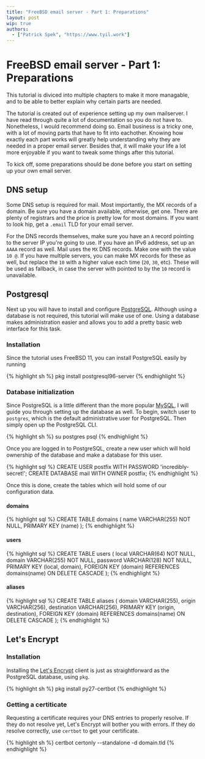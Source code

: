 ```yaml
---
title: "FreeBSD email server - Part 1: Preparations"
layout: post
wip: true
authors:
  - ["Patrick Spek", "https://www.tyil.work"]
---
```


# FreeBSD email server - Part 1: Preparations
This tutorial is diviced into multiple chapters to make it more managable, and
to be able to better explain why certain parts are needed.

The tutorial is created out of experience setting up my own mailserver. I have
read through quite a lot of documentation so you do not have to. Nonetheless, I
would recommend doing so. Email business is a tricky one, with a lot of moving
parts that have to fit into eachother. Knowing how exactly each part works will
greatly help understanding why they are needed in a proper email server.
Besides that, it will make your life a lot more enjoyable if you want to tweak
some things after this tutorial.

To kick off, some preparations should be done before you start on setting up
your own email server.

## DNS setup
Some DNS setup is required for mail. Most importantly, the MX records of a
domain. Be sure you have a domain available, otherwise, get one. There are
plenty of registrars and the price is pretty low for most domains. If you want
to look hip, get a `.email` TLD for your email server.

For the DNS records themselves, make sure you have an `A` record pointing to
the server IP you're going to use.  If you have an IPv6 address, set up an
`AAAA` record as well. Mail uses the `MX` DNS records. Make one with the value
`10 @`. If you have multiple servers, you can make MX records for these as
well, but replace the `10` with a higher value each time (`20`, `30`, etc).
These will be used as fallback, in case the server with pointed to by the `10`
record is unavailable.

## Postgresql
Next up you will have to install and configure [PostgreSQL][postgres]. Although
using a database is not required, this tutorial will make use of one. Using a
database makes administration easier and allows you to add a pretty basic web
interface for this task.

### Installation
Since the tutorial uses FreeBSD 11, you can install PostgreSQL easily by running

{% highlight sh %}
pkg install postgresql96-server
{% endhighlight %}

### Database initialization
Since PostgreSQL is a little different than the more popular [MySQL][mysql], I
will guide you through setting up the database as well. To begin, switch user
to `postgres`, which is the default administrative user for PostgreSQL. Then
simply open up the PostgreSQL CLI.

{% highlight sh %}
su postgres
psql
{% endhighlight %}

Once you are logged in to PostgreSQL, create a new user which will hold
ownership of the database and make a database for this user.

{% highlight sql %}
CREATE USER postfix WITH PASSWORD 'incredibly-secret!';
CREATE DATABASE mail WITH OWNER postfix;
{% endhighlight %}

Once this is done, create the tables which will hold some of our configuration
data.

#### domains
{% highlight sql %}
CREATE TABLE domains (
    name VARCHAR(255) NOT NULL,
    PRIMARY KEY (name)
);
{% endhighlight %}

#### users
{% highlight sql %}
CREATE TABLE users (
    local VARCHAR(64) NOT NULL,
    domain VARCHAR(255) NOT NULL,
    password VARCHAR(128) NOT NULL,
    PRIMARY KEY (local, domain),
    FOREIGN KEY (domain) REFERENCES domains(name) ON DELETE CASCADE
);
{% endhighlight %}

#### aliases
{% highlight sql %}
CREATE TABLE aliases (
    domain VARCHAR(255),
    origin VARCHAR(256),
    destination VARCHAR(256),
    PRIMARY KEY (origin, destination),
    FOREIGN KEY (domain) REFERENCES domains(name) ON DELETE CASCADE
);
{% endhighlight %}

## Let's Encrypt
### Installation
Installing the [Let's Encrypt][letsencrypt] client is just as straightforward
as the PostgreSQL database, using `pkg`.

{% highlight sh %}
pkg install py27-certbot
{% endhighlight %}

### Getting a certiticate
Requesting a certificate requires your DNS entries to properly resolve. If they
do not resolve yet, Let's Encrypt will bother you with errors. If they do
resolve correctly, use `certbot` to get your certificate.

{% highlight sh %}
certbot certonly --standalone -d domain.tld
{% endhighlight %}

[freebsd]: https://www.freebsd.org/
[letsencrypt]: https://letsencrypt.org/
[postgres]: https://www.postgresql.org/
[mysql]: https://www.mysql.com/

